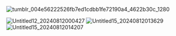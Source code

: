 
![tumblr_004e56222526fb7ed1cdbb1fe72190a4_4622b30c_1280](https://github.com/user-attachments/assets/121558f4-dc9c-4596-be95-d66f95a646bc)

![Untitled12_20240812000427](https://github.com/user-attachments/assets/726c10c0-ffbe-4366-a1a1-c056a1c33a86)
![Untitled15_20240812013629](https://github.com/user-attachments/assets/cc6e1004-f51a-4091-9177-122029358f76)
![Untitled15_20240812014207](https://github.com/user-attachments/assets/ec4d3e20-8a2b-4ef4-8dea-7a6874ec23ba)
